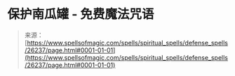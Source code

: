 <!--yml

category: 未分类

date: 2024-06-12 19:14:00

-->

# 保护南瓜罐 - 免费魔法咒语

> 来源：[https://www.spellsofmagic.com/spells/spiritual_spells/defense_spells/26237/page.html#0001-01-01](https://www.spellsofmagic.com/spells/spiritual_spells/defense_spells/26237/page.html#0001-01-01)
